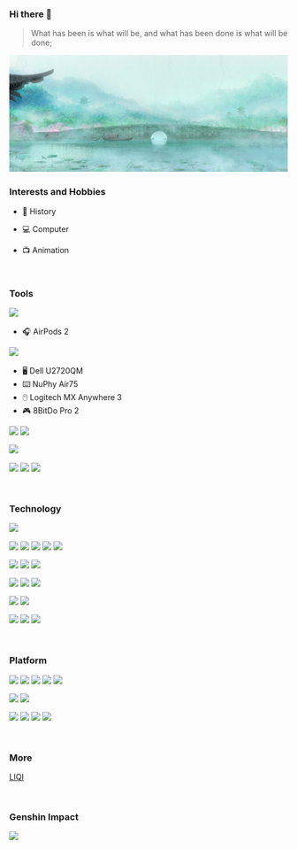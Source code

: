 ### Hi there 👋

> What has been is what will be, and what has been done is what will be done;

![](https://github.com/ykqmain/ykqmain/blob/main/0.jpg)

<!--
**ykqmain/ykqmain** is a ✨ _special_ ✨ repository because its `README.md` (this file) appears on your GitHub profile.

Here are some ideas to get you started:

- 🔭 I’m currently working on ...
- 🌱 I’m currently learning ...
- 👯 I’m looking to collaborate on ...
- 🤔 I’m looking for help with ...
- 💬 Ask me about ...
- 📫 How to reach me: ...
- 😄 Pronouns: ...
- ⚡ Fun fact: ...
-->

### Interests and Hobbies

- 📖 History

- 💻 Computer

- 📺 Animation

<br>


### Tools

[![](https://img.shields.io/badge/iPhone-12-F8F4ED?style=flat-square&logo=apple)](https://www.apple.com/)

- 🎧 AirPods 2

[![](https://img.shields.io/badge/MacBook%20Pro%20(M1)-macOS%20Big%20Sur-C0C0C0?style=flat-square&logo=apple)](https://www.apple.com.cn/mac/)

- 🖥️ Dell U2720QM
- ⌨️ NuPhy Air75
- 🖱️ Logitech MX Anywhere 3
- 🎮 8BitDo Pro 2

[![](https://img.shields.io/badge/Safari-Browser-blue?style=flat-square&logo=Safari&logoColor=000000)](https://www.apple.com/safari/)
[![](https://img.shields.io/badge/Firefox-Browser-FF7139?style=flat-square&logo=Firefox&logoColor=FF7139)](https://www.mozilla.org/en-US/firefox/)

[![](https://img.shields.io/badge/Sublime-Text-FF9800?style=flat-square&logo=Sublime-Text&logoColor=FF9800)](https://www.sublimetext.com)

[![](https://img.shields.io/badge/VS-Code-007ACC?style=flat-square&logo=visual-studio-code&logoColor=007ACC)](https://code.visualstudio.com)
[![](https://img.shields.io/badge/Eclipse-IDE-2C2255?style=flat-square&logo=Eclipse&logoColor=2C2255)](https://www.eclipse.org)
[![](https://img.shields.io/badge/Xcode-Command%20Line%20Tools-147EFB?style=flat-square&logo=Xcode&logoColor=147EFB)](https://developer.apple.com/xcode/)

<br>


### Technology

<!-- **★★★★☆** -->

[![](https://img.shields.io/badge/Python-3.10-3776AB?style=flat-square&logo=Python&logoColor=3776AB)](https://www.python.org)

[![](https://img.shields.io/badge/-Java-007396?style=flat-square&logo=Java&logoColor=ffffff)](https://www.oracle.com/java/technologies/downloads/)
[![](https://img.shields.io/badge/-MySQL-4479A1?style=flat-square&logo=MySQL&logoColor=ffffff)](https://dev.mysql.com/downloads/)
[![](https://img.shields.io/badge/-Shell-4EAA25?style=flat-square&logo=GNU-Bash&logoColor=ffffff)](https://www.gnu.org/software/bash/)
[![](https://img.shields.io/badge/-HTML5-E34F26?style=flat-square&logo=HTML5&logoColor=ffffff)](https://developer.mozilla.org/zh-CN/)
[![](https://img.shields.io/badge/-Markdown-000000?style=flat-square&logo=Markdown&logoColor=ffffff)](https://docs.github.com/en/github/writing-on-github/getting-started-with-writing-and-formatting-on-github/basic-writing-and-formatting-syntax)

[![](https://img.shields.io/badge/-Git-f05032?style=flat-square&logo=git&logoColor=ffffff)](https://git-scm.com)
[![](https://img.shields.io/badge/-Linux-FCC624?style=flat-square&logo=linux&logoColor=ffffff)](https://www.linuxfoundation.org)
[![](https://img.shields.io/badge/-Node.js-339933?style=flat-square&logo=node.js&logoColor=ffffff)](https://nodejs.org/zh-cn/)

![](https://img.shields.io/badge/-C-A8B9CC?style=flat-square&logo=c&logoColor=ffffff)
![](https://img.shields.io/badge/-C++-00599C?style=flat-square&logo=cplusplus&logoColor=ffffff)
[![](https://img.shields.io/badge/-JavaScript-F7DF1E?style=flat-square&logo=JavaScript&logoColor=ffffff)](https://developer.mozilla.org/zh-CN/)

[![](https://img.shields.io/badge/Apache-Maven%20Tomcat%20Hadoop%20Kafka-D22128?style=flat-square&logo=Apache&logoColor=D22128)](https://www.apache.org)
[![](https://img.shields.io/badge/-Jenkins-D24939?style=flat-square&logo=Jenkins&logoColor=ffffff)](https://www.jenkins.io)

[![](https://img.shields.io/badge/-Rust-000000?style=flat-square&logo=Rust&logoColor=ffffff)](https://www.rust-lang.org/zh-CN/)
[![](https://img.shields.io/badge/-R%20Project-276DC3?style=flat-square&logo=R&logoColor=ffffff)](https://www.r-project.org)
[![](https://img.shields.io/badge/-CSS3-1572B6?style=flat-square&logo=CSS3&logoColor=ffffff)](https://developer.mozilla.org/zh-CN/)

<br>


### Platform

[![](https://img.shields.io/badge/-Ubuntu-E95420?style=flat-square&logo=Ubuntu&logoColor=ffffff)](https://ubuntu.com)
[![](https://img.shields.io/badge/-CentOS-262577?style=flat-square&logo=CentOS&logoColor=ffffff)](https://www.centos.org)
[![](https://img.shields.io/badge/-Debian-A81D33?style=flat-square&logo=Debian&logoColor=ffffff)](https://www.debian.org)
[![](https://img.shields.io/badge/-deepin-007CFF?style=flat-square&logo=deepin&logoColor=ffffff)](https://www.deepin.org)
[![](https://img.shields.io/badge/-FreeBSD-AB2B28?style=flat-square&logo=FreeBSD&logoColor=ffffff)](https://www.freebsd.org)

[![](https://img.shields.io/badge/Windows-11-0078D6?style=flat-square&logo=windows&logoColor=0078D6)](https://www.microsoft.com/windows/windows-11)
[![](https://img.shields.io/badge/-Steam-000000?style=flat-square&logo=steam&logoColor=ffffff)](https://steamcommunity.com/profiles/76561198206430065/)

[![](https://img.shields.io/badge/-Twitter-1DA1F2?style=flat-square&logo=Twitter&logoColor=ffffff)](https://twitter.com/ykqmain)
[![](https://img.shields.io/badge/-Bilibili-00A1D6?style=flat-square&logo=Bilibili&logoColor=ffffff)](https://space.bilibili.com/7216933)
[![](https://img.shields.io/badge/-Douban-007722?style=flat-square&logo=Douban&logoColor=ffffff)](https://douban.com/people/250982855/)
[![](https://img.shields.io/badge/Discord-Qiuye%236325-5865F2?style=flat-square&logo=Discord&logoColor=5865F2)](https://discord.com)

<br>


### More

[LIQI](https://blog.ykqmain.com/liqi/)

<br>


### Genshin Impact

![](https://genshin-card.getloli.com/6,26,34,43/189693501.png)

